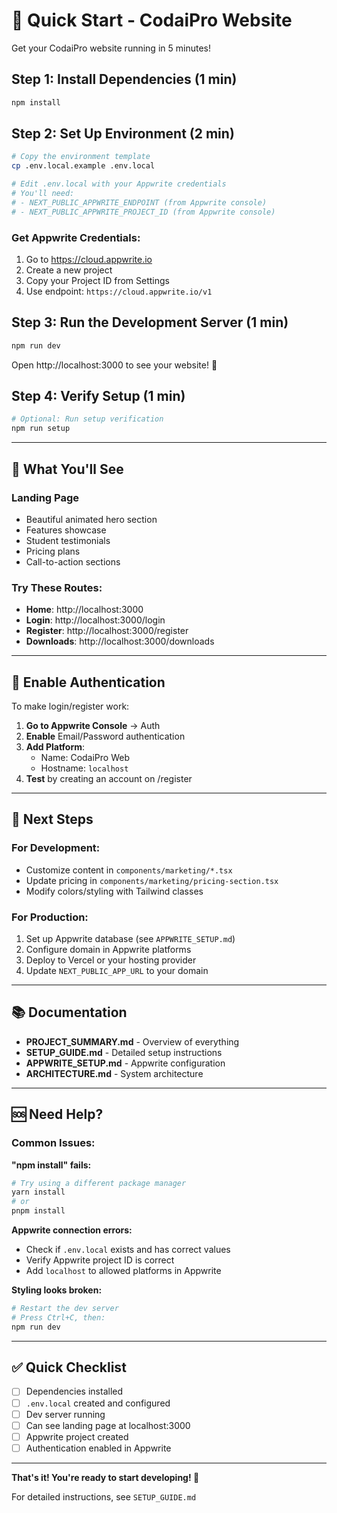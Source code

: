 # 🚀 Quick Start - CodaiPro Website

Get your CodaiPro website running in 5 minutes!

## Step 1: Install Dependencies (1 min)

```bash
npm install
```

## Step 2: Set Up Environment (2 min)

```bash
# Copy the environment template
cp .env.local.example .env.local

# Edit .env.local with your Appwrite credentials
# You'll need:
# - NEXT_PUBLIC_APPWRITE_ENDPOINT (from Appwrite console)
# - NEXT_PUBLIC_APPWRITE_PROJECT_ID (from Appwrite console)
```

### Get Appwrite Credentials:
1. Go to https://cloud.appwrite.io
2. Create a new project
3. Copy your Project ID from Settings
4. Use endpoint: `https://cloud.appwrite.io/v1`

## Step 3: Run the Development Server (1 min)

```bash
npm run dev
```

Open http://localhost:3000 to see your website! 🎉

## Step 4: Verify Setup (1 min)

```bash
# Optional: Run setup verification
npm run setup
```

---

## 📖 What You'll See

### Landing Page
- Beautiful animated hero section
- Features showcase
- Student testimonials
- Pricing plans
- Call-to-action sections

### Try These Routes:
- **Home**: http://localhost:3000
- **Login**: http://localhost:3000/login
- **Register**: http://localhost:3000/register
- **Downloads**: http://localhost:3000/downloads

---

## 🔐 Enable Authentication

To make login/register work:

1. **Go to Appwrite Console** → Auth
2. **Enable** Email/Password authentication
3. **Add Platform**: 
   - Name: CodaiPro Web
   - Hostname: `localhost`
4. **Test** by creating an account on /register

---

## 🎯 Next Steps

### For Development:
- Customize content in `components/marketing/*.tsx`
- Update pricing in `components/marketing/pricing-section.tsx`
- Modify colors/styling with Tailwind classes

### For Production:
1. Set up Appwrite database (see `APPWRITE_SETUP.md`)
2. Configure domain in Appwrite platforms
3. Deploy to Vercel or your hosting provider
4. Update `NEXT_PUBLIC_APP_URL` to your domain

---

## 📚 Documentation

- **PROJECT_SUMMARY.md** - Overview of everything
- **SETUP_GUIDE.md** - Detailed setup instructions
- **APPWRITE_SETUP.md** - Appwrite configuration
- **ARCHITECTURE.md** - System architecture

---

## 🆘 Need Help?

### Common Issues:

**"npm install" fails:**
```bash
# Try using a different package manager
yarn install
# or
pnpm install
```

**Appwrite connection errors:**
- Check if `.env.local` exists and has correct values
- Verify Appwrite project ID is correct
- Add `localhost` to allowed platforms in Appwrite

**Styling looks broken:**
```bash
# Restart the dev server
# Press Ctrl+C, then:
npm run dev
```

---

## ✅ Quick Checklist

- [ ] Dependencies installed
- [ ] `.env.local` created and configured
- [ ] Dev server running
- [ ] Can see landing page at localhost:3000
- [ ] Appwrite project created
- [ ] Authentication enabled in Appwrite

---

**That's it! You're ready to start developing! 🚀**

For detailed instructions, see `SETUP_GUIDE.md`
